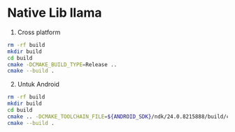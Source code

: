 # Native Lib llama

1. Cross platform

```bash
rm -rf build
mkdir build
cd build
cmake -DCMAKE_BUILD_TYPE=Release ..
cmake --build .
``` 

2. Untuk Android

```bash
rm -rf build
mkdir build
cd build
cmake .. -DCMAKE_TOOLCHAIN_FILE=${ANDROID_SDK}/ndk/24.0.8215888/build/cmake/android.toolchain.cmake -DCMAKE_BUILD_TYPE=Release -DANDROID_ABI=arm64-v8a
cmake --build .
```



<!-- 



cc  -I.              -O3 -DNDEBUG -std=c11   -fPIC -pthread -mavx -mavx2 -mfma -mf16c -msse3   -c ggml.c -o ggml.o
g++ -I. -I./examples -O3 -DNDEBUG -std=c++11 -fPIC -pthread -c utils.cpp -o utils.o
g++ -I. -I./examples -O3 -DNDEBUG -std=c++11 -fPIC -pthread main.cpp ggml.o utils.o -o main 



cc  -I.              -O3 -DNDEBUG -std=c11   -fPIC -pthread -mavx -mavx2 -mfma -mf16c -msse3   -c lib/llama.cpp/ggml.c -o ggml.o
g++ -I. -I./examples -O3 -DNDEBUG -std=c++11 -fPIC -pthread -c lib/llama.cpp/utils.cpp -o utils.o
g++ -I. -I./examples -O3 -DNDEBUG -std=c++11 -fPIC -pthread llama.cpp ggml.o utils.o -o main 

cc  -I.              -O3 -DNDEBUG -std=c11   -fPIC -pthread -mavx -mavx2 -mfma -mf16c -msse3   -c lib/llama.cpp/ggml.c -o ggml.o
g++ -I. -I./examples -O3 -DNDEBUG -std=c++11 -fPIC -pthread -c lib/llama.cpp/utils.cpp -o utils.o
g++ -I. -I./examples -O3 -DNDEBUG -std=c++11 -fPIC -pthread main.cpp ggml.o utils.o -o main 



 -->